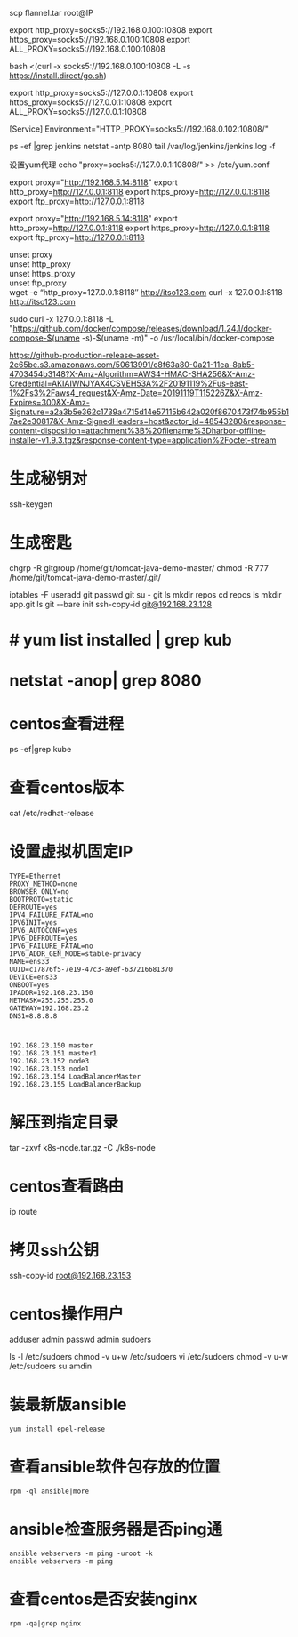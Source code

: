 scp  flannel.tar root@IP


export http_proxy=socks5://192.168.0.100:10808
export https_proxy=socks5://192.168.0.100:10808
export ALL_PROXY=socks5://192.168.0.100:10808
 

 bash <(curl -x socks5://192.168.0.100:10808 -L -s https://install.direct/go.sh)    


export http_proxy=socks5://127.0.0.1:10808
export https_proxy=socks5://127.0.0.1:10808
export ALL_PROXY=socks5://127.0.0.1:10808

[Service]
Environment="HTTP_PROXY=socks5://192.168.0.102:10808/"


ps -ef |grep jenkins
netstat -antp 8080
tail /var/log/jenkins/jenkins.log -f


设置yum代理
echo "proxy=socks5://127.0.0.1:10808/" >> /etc/yum.conf



export proxy="http://192.168.5.14:8118"
export http_proxy=http://127.0.0.1:8118
export https_proxy=http://127.0.0.1:8118
export ftp_proxy=http://127.0.0.1:8118


export proxy="http://192.168.5.14:8118"
export http_proxy=http://127.0.0.1:8118
export https_proxy=http://127.0.0.1:8118
export ftp_proxy=http://127.0.0.1:8118


unset proxy        
unset http_proxy                
unset https_proxy         
unset ftp_proxy           
wget -e “http_proxy=127.0.0.1:8118″  http://itso123.com
curl -x 127.0.0.1:8118  http://itso123.com

sudo curl  -x 127.0.0.1:8118 -L "https://github.com/docker/compose/releases/download/1.24.1/docker-compose-$(uname -s)-$(uname -m)" -o /usr/local/bin/docker-compose

https://github-production-release-asset-2e65be.s3.amazonaws.com/50613991/c8f63a80-0a21-11ea-8ab5-4703454b3148?X-Amz-Algorithm=AWS4-HMAC-SHA256&X-Amz-Credential=AKIAIWNJYAX4CSVEH53A%2F20191119%2Fus-east-1%2Fs3%2Faws4_request&X-Amz-Date=20191119T115226Z&X-Amz-Expires=300&X-Amz-Signature=a2a3b5e362c1739a4715d14e57115b642a020f8670473f74b955b17ae2e30817&X-Amz-SignedHeaders=host&actor_id=48543280&response-content-disposition=attachment%3B%20filename%3Dharbor-offline-installer-v1.9.3.tgz&response-content-type=application%2Foctet-stream
# 生成秘钥对
ssh-keygen
# 生成密匙
chgrp -R gitgroup /home/git/tomcat-java-demo-master/
chmod -R 777 /home/git/tomcat-java-demo-master/.git/

iptables -F
useradd git 
passwd git
su - git
ls
mkdir repos
cd repos
ls mkdir app.git
ls
git --bare init 
ssh-copy-id git@192.168.23.128
 # # yum list installed | grep kub
 # netstat -anop| grep 8080


 # centos查看进程
 ps -ef|grep kube



# 查看centos版本
cat  /etc/redhat-release


# 设置虚拟机固定IP
```
TYPE=Ethernet
PROXY_METHOD=none
BROWSER_ONLY=no
BOOTPROTO=static
DEFROUTE=yes
IPV4_FAILURE_FATAL=no
IPV6INIT=yes
IPV6_AUTOCONF=yes
IPV6_DEFROUTE=yes
IPV6_FAILURE_FATAL=no
IPV6_ADDR_GEN_MODE=stable-privacy
NAME=ens33
UUID=c17876f5-7e19-47c3-a9ef-637216681370
DEVICE=ens33
ONBOOT=yes
IPADDR=192.168.23.150
NETMASK=255.255.255.0
GATEWAY=192.168.23.2
DNS1=8.8.8.8 
```

# 
```
192.168.23.150 master
192.168.23.151 master1
192.168.23.152 node3
192.168.23.153 node1
192.168.23.154 LoadBalancerMaster
192.168.23.155 LoadBalancerBackup
```
# 解压到指定目录
 tar -zxvf k8s-node.tar.gz  -C ./k8s-node


# centos查看路由 
ip route


# 拷贝ssh公钥
ssh-copy-id root@192.168.23.153


# centos操作用户
adduser admin
passwd admin
sudoers
 
ls -l /etc/sudoers
chmod -v u+w /etc/sudoers
vi /etc/sudoers
chmod -v u-w /etc/sudoers
su amdin



# 装最新版ansible
```
yum install epel-release
```

# 查看ansible软件包存放的位置
```
rpm -ql ansible|more
```

# ansible检查服务器是否ping通
```
ansible webservers -m ping -uroot -k
ansible webservers -m ping
```

# 查看centos是否安装nginx
```
rpm -qa|grep nginx

```